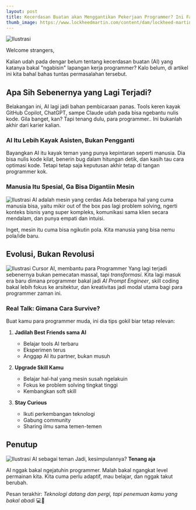 ```yaml
---
layout: post
title: Kecerdasan Buatan akan Menggantikan Pekerjaan Programmer? Ini Faktanya
thumb_image: https://www.lockheedmartin.com/content/dam/lockheed-martin/eo/photo/ai-ml/artificial-intelligence-1920.jpg
---
```

![Ilustrasi](https://www.lockheedmartin.com/content/dam/lockheed-martin/eo/photo/ai-ml/artificial-intelligence-1920.jpg)

Welcome strangers,

Kalian udah pada dengar belum tentang kecerdasan buatan (AI) yang katanya bakal "ngabisin" lapangan kerja programmer? Kalo belum, di artikel ini kita bahal bahas tuntas permasalahan tersebut.

## Apa Sih Sebenernya yang Lagi Terjadi?

Belakangan ini, AI lagi jadi bahan pembicaraan panas. Tools keren kayak GitHub Copilot, ChatGPT, sampe Claude udah pada bisa ngebantu nulis kode. Gila banget, kan? Tapi tenang dulu, para programmer.. Ini bukanlah akhir dari karier kalian.

### AI Itu Lebih Kayak Asisten, Bukan Pengganti

Bayangkan AI itu kayak teman yang punya kepintaran seperti manusia. Dia bisa nulis kode kilat, benerin bug dalam hitungan detik, dan kasih tau cara optimasi kode. Tetapi tetap saja keputusan akhir tetap di tangan programmer kok.

### Manusia Itu Spesial, Ga Bisa Digantiin Mesin
![Ilustrasi AI adalah mesin yang cerdas](https://xira.ai/wp-content/uploads/2023/05/img16.png.webp)
Ada beberapa hal yang cuma manusia bisa, yaitu mikir out of the box pas lagi problem solving, ngerti konteks bisnis yang super kompleks, komunikasi sama klien secara mendalam, dan punya empati dan intuisi.

Inget, mesin itu cuma bisa ngikutin pola. Kita manusia yang bisa nemu pola/ide baru.

## Evolusi, Bukan Revolusi
![Ilustrasi Cursor AI, membantu para Programmer](https://changelog.cursor.sh/_next/image?url=/_next/static/media/fast-cursor-tab.9d7bc1b7.gif&w=1200&q=75)
Yang lagi terjadi sebenernya bukan pemecatan massal, tapi *transformasi*. Kita lagi masuk era baru dimana programmer bakal jadi *AI Prompt Engineer*, skill coding bakal lebih fokus ke arsitektur, dan kreativitas jadi modal utama bagi para programmer zaman ini.

### Real Talk: Gimana Cara Survive?

Buat kamu para programmer muda, ini dia tips gokil biar tetap relevan:

1. **Jadilah Best Friends sama AI**
   - Belajar tools AI terbaru
   - Eksperimen terus
   - Anggap AI itu partner, bukan musuh

2. **Upgrade Skill Kamu**
   - Belajar hal-hal yang mesin susah ngelakuin
   - Fokus ke problem solving tingkat tinggi
   - Kembangkan soft skill

3. **Stay Curious**
   - Ikuti perkembangan teknologi
   - Gabung community
   - Sharing ilmu sama temen-temen

## Penutup
![Ilustrasi AI sebagai teman](https://community.firstinspires.org/hubfs/_6528a50b-2d80-4673-a4c0-c7b1e4124cec.jpg)
Jadi, kesimpulannya? **Tenang aja**

AI nggak bakal ngejatuhin programmer. Malah bakal ngangkat level permainan kita. Kita cuma perlu adaptif, mau belajar, dan nggak takut berubah.

Pesan terakhir: *Teknologi datang dan pergi, tapi penemuan kamu yang bakal abadi* 💻🚀
